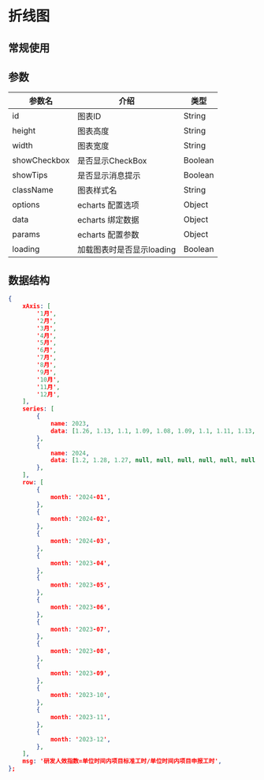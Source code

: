 # 折线图

## 常规使用

<vEcharts-demo
    demo-height="300px"
    source-code="common-charts:::Line/Line-demo"
/>

## 参数

| 参数名       | 介绍                      | 类型    |
| ------------ | ------------------------- | ------- |
| id           | 图表ID                    | String  |
| height       | 图表高度                  | String  |
| width        | 图表宽度                  | String  |
| showCheckbox | 是否显示CheckBox          | Boolean |
| showTips     | 是否显示消息提示          | Boolean |
| className    | 图表样式名                | String  |
| options      | echarts 配置选项          | Object  |
| data         | echarts 绑定数据          | Object  |
| params       | echarts 配置参数          | Object  |
| loading      | 加载图表时是否显示loading | Boolean |

## 数据结构

```json
{
    xAxis: [
        '1月',
        '2月',
        '3月',
        '4月',
        '5月',
        '6月',
        '7月',
        '8月',
        '9月',
        '10月',
        '11月',
        '12月',
    ],
    series: [
        {
            name: 2023,
            data: [1.26, 1.13, 1.1, 1.09, 1.08, 1.09, 1.1, 1.11, 1.13, 1.14, 1.13, 1.14],
        },
        {
            name: 2024,
            data: [1.2, 1.28, 1.27, null, null, null, null, null, null, null, null, null],
        },
    ],
    row: [
        {
            month: '2024-01',
        },
        {
            month: '2024-02',
        },
        {
            month: '2024-03',
        },
        {
            month: '2023-04',
        },
        {
            month: '2023-05',
        },
        {
            month: '2023-06',
        },
        {
            month: '2023-07',
        },
        {
            month: '2023-08',
        },
        {
            month: '2023-09',
        },
        {
            month: '2023-10',
        },
        {
            month: '2023-11',
        },
        {
            month: '2023-12',
        },
    ],
    msg: '研发人效指数=单位时间内项目标准工时/单位时间内项目申报工时',
};
```



